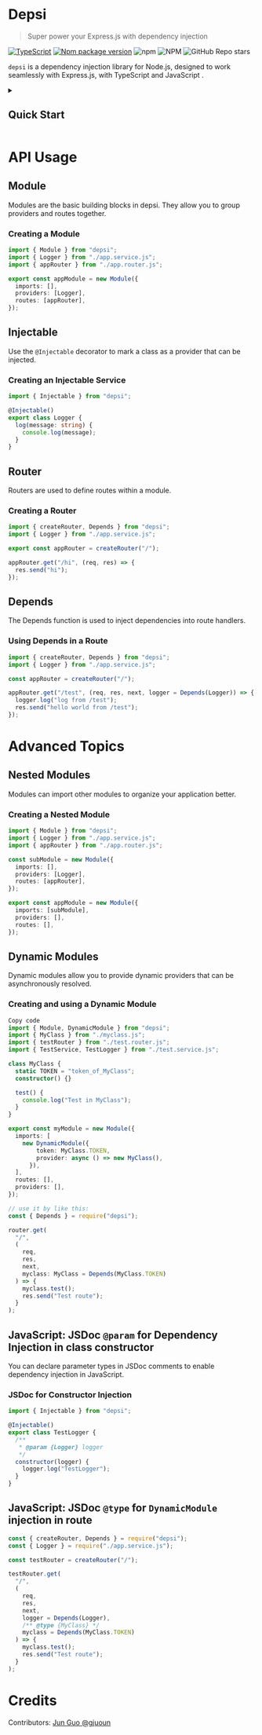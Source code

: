 # Depsi

> Super power your Express.js with dependency injection

[![TypeScript](https://img.shields.io/badge/--3178C6?logo=typescript&logoColor=ffffff)](https://www.typescriptlang.org/)
[![Npm package version](https://badgen.net/npm/v/depsi)](https://www.npmjs.com/package/depsi)
![npm](https://img.shields.io/npm/dw/depsi)
![NPM](https://img.shields.io/npm/l/depsi)
![GitHub Repo stars](https://img.shields.io/github/stars/deligenius/depsi?style=social)

`depsi` is a dependency injection library for Node.js, designed to work seamlessly with Express.js, with TypeScript and JavaScript .

<details>
<summary><h2>Quick Start</h3></summary>

### Installation

```bash
npm install depsi express @types/express
```

### Basic Setup

```typescript
//app.ts
import express from "express";
import { appModule } from "./app.module.js";

async function main() {
  const app = express();

  const routes = await appModule.register();
  for (const router of routes) {
    app.use(router.prefix, router);
  }

  app.listen(3000, () => {
    console.log("listen on port 3000");
  });
}

main();
```

```typescript
//app.service.ts
import { Injectable } from "depsi";

@Injectable()
export class Logger {
  log(message: string) {
    console.log(message);
  }
}
```

```typescript
//app.router.ts
import { Depends, Router, createRouter } from "depsi";
import { Logger } from "./app.service.js";

export const appRouter = createRouter("/");

appRouter.get("/hi", (req, res) => {
  res.send("hi");
});

appRouter.get("/test", (req, res, next, logger = Depends(Logger)) => {
  logger.log("log from /test");

  res.send("hello world from /test");
});
```

```typescript
//app.module.ts
import { appRouter } from "./app.router.js";
import { Module } from "depsi";
import { Logger } from "./app.service.js";

export const appModule = new Module({
  imports: [],
  providers: [Logger],
  routes: [appRouter],
});
```

### You're good to go

now run your app and `curl localhost:3000/test` to see the magic!

</details>

# API Usage

## Module

Modules are the basic building blocks in depsi. They allow you to group providers and routes together.

### Creating a Module

```typescript
import { Module } from "depsi";
import { Logger } from "./app.service.js";
import { appRouter } from "./app.router.js";

export const appModule = new Module({
  imports: [],
  providers: [Logger],
  routes: [appRouter],
});
```

## Injectable

Use the `@Injectable` decorator to mark a class as a provider that can be injected.

### Creating an Injectable Service

```typescript
import { Injectable } from "depsi";

@Injectable()
export class Logger {
  log(message: string) {
    console.log(message);
  }
}
```

## Router

Routers are used to define routes within a module.

### Creating a Router

```typescript
import { createRouter, Depends } from "depsi";
import { Logger } from "./app.service.js";

export const appRouter = createRouter("/");

appRouter.get("/hi", (req, res) => {
  res.send("hi");
});
```

## Depends

The Depends function is used to inject dependencies into route handlers.

### Using Depends in a Route

```typescript
import { createRouter, Depends } from "depsi";
import { Logger } from "./app.service.js";

const appRouter = createRouter("/");

appRouter.get("/test", (req, res, next, logger = Depends(Logger)) => {
  logger.log("log from /test");
  res.send("hello world from /test");
});
```

# Advanced Topics

## Nested Modules

Modules can import other modules to organize your application better.

### Creating a Nested Module

```typescript
import { Module } from "depsi";
import { Logger } from "./app.service.js";
import { appRouter } from "./app.router.js";

const subModule = new Module({
  imports: [],
  providers: [Logger],
  routes: [appRouter],
});

export const appModule = new Module({
  imports: [subModule],
  providers: [],
  routes: [],
});
```

## Dynamic Modules

Dynamic modules allow you to provide dynamic providers that can be asynchronously resolved.

### Creating and using a Dynamic Module

```typescript
Copy code
import { Module, DynamicModule } from "depsi";
import { MyClass } from "./myclass.js";
import { testRouter } from "./test.router.js";
import { TestService, TestLogger } from "./test.service.js";

class MyClass {
  static TOKEN = "token_of_MyClass";
  constructor() {}

  test() {
    console.log("Test in MyClass");
  }
}

export const myModule = new Module({
  imports: [
    new DynamicModule({
        token: MyClass.TOKEN,
        provider: async () => new MyClass(),
      }),
  ],
  routes: [],
  providers: [],
});

// use it by like this:
const { Depends } = require("depsi");

router.get(
  "/",
  (
    req,
    res,
    next,
    myclass: MyClass = Depends(MyClass.TOKEN)
  ) => {
    myclass.test();
    res.send("Test route");
  }
);

```

## JavaScript: JSDoc `@param` for Dependency Injection in class constructor

You can declare parameter types in JSDoc comments to enable dependency injection in JavaScript.

### JSDoc for Constructor Injection

```javascript
import { Injectable } from "depsi";

@Injectable()
export class TestLogger {
  /**
   * @param {Logger} logger
   */
  constructor(logger) {
    logger.log("TestLogger");
  }
}
```

## JavaScript: JSDoc `@type` for `DynamicModule` injection in route

```javascript
const { createRouter, Depends } = require("depsi");
const { Logger } = require("./app.service.js");

const testRouter = createRouter("/");

testRouter.get(
  "/",
  (
    req,
    res,
    next,
    logger = Depends(Logger),
    /** @type {MyClass} */
    myclass = Depends(MyClass.TOKEN)
  ) => {
    myclass.test();
    res.send("Test route");
  }
);
```


# Credits

Contributors: [Jun Guo @gjuoun](https://github.com/gjuoun)